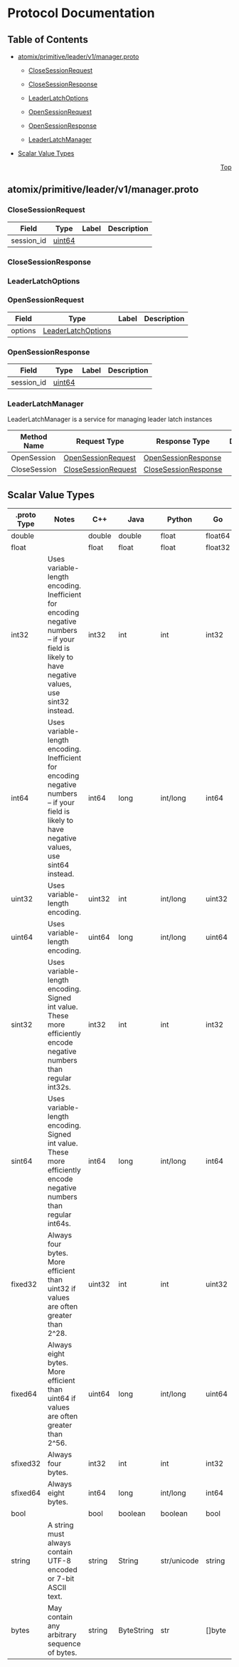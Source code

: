 # Protocol Documentation
<a name="top"></a>

## Table of Contents

- [atomix/primitive/leader/v1/manager.proto](#atomix/primitive/leader/v1/manager.proto)
    - [CloseSessionRequest](#atomix.primitive.leader.v1.CloseSessionRequest)
    - [CloseSessionResponse](#atomix.primitive.leader.v1.CloseSessionResponse)
    - [LeaderLatchOptions](#atomix.primitive.leader.v1.LeaderLatchOptions)
    - [OpenSessionRequest](#atomix.primitive.leader.v1.OpenSessionRequest)
    - [OpenSessionResponse](#atomix.primitive.leader.v1.OpenSessionResponse)
  
    - [LeaderLatchManager](#atomix.primitive.leader.v1.LeaderLatchManager)
  
- [Scalar Value Types](#scalar-value-types)



<a name="atomix/primitive/leader/v1/manager.proto"></a>
<p align="right"><a href="#top">Top</a></p>

## atomix/primitive/leader/v1/manager.proto



<a name="atomix.primitive.leader.v1.CloseSessionRequest"></a>

### CloseSessionRequest



| Field | Type | Label | Description |
| ----- | ---- | ----- | ----------- |
| session_id | [uint64](#uint64) |  |  |






<a name="atomix.primitive.leader.v1.CloseSessionResponse"></a>

### CloseSessionResponse







<a name="atomix.primitive.leader.v1.LeaderLatchOptions"></a>

### LeaderLatchOptions







<a name="atomix.primitive.leader.v1.OpenSessionRequest"></a>

### OpenSessionRequest



| Field | Type | Label | Description |
| ----- | ---- | ----- | ----------- |
| options | [LeaderLatchOptions](#atomix.primitive.leader.v1.LeaderLatchOptions) |  |  |






<a name="atomix.primitive.leader.v1.OpenSessionResponse"></a>

### OpenSessionResponse



| Field | Type | Label | Description |
| ----- | ---- | ----- | ----------- |
| session_id | [uint64](#uint64) |  |  |





 

 

 


<a name="atomix.primitive.leader.v1.LeaderLatchManager"></a>

### LeaderLatchManager
LeaderLatchManager is a service for managing leader latch instances

| Method Name | Request Type | Response Type | Description |
| ----------- | ------------ | ------------- | ------------|
| OpenSession | [OpenSessionRequest](#atomix.primitive.leader.v1.OpenSessionRequest) | [OpenSessionResponse](#atomix.primitive.leader.v1.OpenSessionResponse) |  |
| CloseSession | [CloseSessionRequest](#atomix.primitive.leader.v1.CloseSessionRequest) | [CloseSessionResponse](#atomix.primitive.leader.v1.CloseSessionResponse) |  |

 



## Scalar Value Types

| .proto Type | Notes | C++ | Java | Python | Go | C# | PHP | Ruby |
| ----------- | ----- | --- | ---- | ------ | -- | -- | --- | ---- |
| <a name="double" /> double |  | double | double | float | float64 | double | float | Float |
| <a name="float" /> float |  | float | float | float | float32 | float | float | Float |
| <a name="int32" /> int32 | Uses variable-length encoding. Inefficient for encoding negative numbers – if your field is likely to have negative values, use sint32 instead. | int32 | int | int | int32 | int | integer | Bignum or Fixnum (as required) |
| <a name="int64" /> int64 | Uses variable-length encoding. Inefficient for encoding negative numbers – if your field is likely to have negative values, use sint64 instead. | int64 | long | int/long | int64 | long | integer/string | Bignum |
| <a name="uint32" /> uint32 | Uses variable-length encoding. | uint32 | int | int/long | uint32 | uint | integer | Bignum or Fixnum (as required) |
| <a name="uint64" /> uint64 | Uses variable-length encoding. | uint64 | long | int/long | uint64 | ulong | integer/string | Bignum or Fixnum (as required) |
| <a name="sint32" /> sint32 | Uses variable-length encoding. Signed int value. These more efficiently encode negative numbers than regular int32s. | int32 | int | int | int32 | int | integer | Bignum or Fixnum (as required) |
| <a name="sint64" /> sint64 | Uses variable-length encoding. Signed int value. These more efficiently encode negative numbers than regular int64s. | int64 | long | int/long | int64 | long | integer/string | Bignum |
| <a name="fixed32" /> fixed32 | Always four bytes. More efficient than uint32 if values are often greater than 2^28. | uint32 | int | int | uint32 | uint | integer | Bignum or Fixnum (as required) |
| <a name="fixed64" /> fixed64 | Always eight bytes. More efficient than uint64 if values are often greater than 2^56. | uint64 | long | int/long | uint64 | ulong | integer/string | Bignum |
| <a name="sfixed32" /> sfixed32 | Always four bytes. | int32 | int | int | int32 | int | integer | Bignum or Fixnum (as required) |
| <a name="sfixed64" /> sfixed64 | Always eight bytes. | int64 | long | int/long | int64 | long | integer/string | Bignum |
| <a name="bool" /> bool |  | bool | boolean | boolean | bool | bool | boolean | TrueClass/FalseClass |
| <a name="string" /> string | A string must always contain UTF-8 encoded or 7-bit ASCII text. | string | String | str/unicode | string | string | string | String (UTF-8) |
| <a name="bytes" /> bytes | May contain any arbitrary sequence of bytes. | string | ByteString | str | []byte | ByteString | string | String (ASCII-8BIT) |

